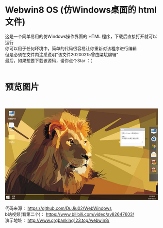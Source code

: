 # Webwin8 OS (仿Windows桌面的 html 文件)
这是一个简单易用的仿Windows操作界面的 HTML 程序，下载后直接打开就可以运行<br>
你可以用于任何环境中，简单的代码很容易让你重新对该程序进行编辑<br>
但是必须在文件内注悉说明"该文件20200215曾由梁斌编辑"<br>
最后，如果想要下载该源码，请你点个Star ：）<br><br>
# 预览图片<br><br>
![预览图片](https://github.com/aj8714523/Webwin8-OS/blob/master/index.png)


代码来源： https://github.com/DuJiu02/WebWindows<br>
b站视频(看第二个)： https://www.bilibili.com/video/av82647603/<br>
演示地址： http://www.grgbanking123.top/webwin8/<br>
